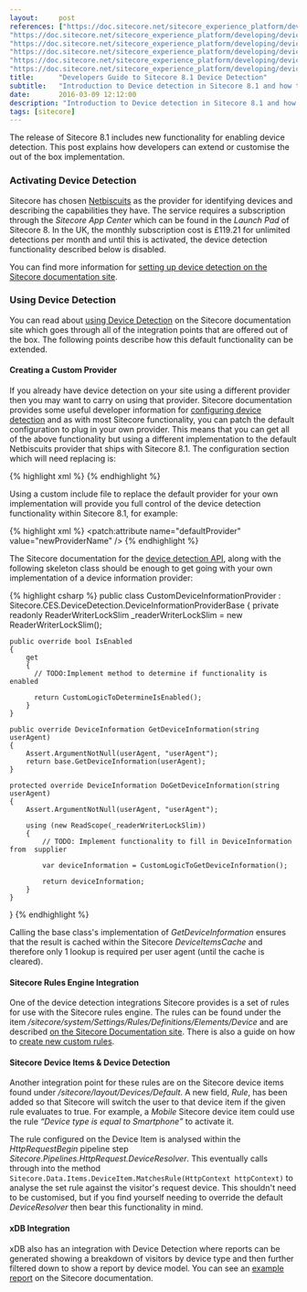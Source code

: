 ```yaml
---
layout:     post
references: ["https://doc.sitecore.net/sitecore_experience_platform/developing/device_detection/set_up_device_detection|Sitecore Documentation - Set up Device Detection",
"https://doc.sitecore.net/sitecore_experience_platform/developing/device_detection/rules_and_parameters_for_device_detection|Sitecore Documentation - Device Detection Rules",
"https://doc.sitecore.net/sitecore_experience_platform/developing/device_detection/configure_sitecore_device_detection|Sitecore Documentation - Configuring Device Detection",
"https://doc.sitecore.net/sitecore_experience_platform/developing/device_detection/create_custom_rules_for_sitecore_device_detection|Sitecore Documentation - Creating Custom Rules",
"https://doc.sitecore.net/sitecore_experience_platform/developing/device_detection/api_reference_for_the_device_detection_service|Sitecore Documentation - Device Detection API",
"https://doc.sitecore.net/sitecore_experience_platform/developing/device_detection/using_device_detection|Sitecore Documentation - Using Device Detection"]
title:      "Developers Guide to Sitecore 8.1 Device Detection"
subtitle:   "Introduction to Device detection in Sitecore 8.1 and how to extend it"
date:       2016-03-09 12:12:00
description: "Introduction to Device detection in Sitecore 8.1 and how to extend it"
tags: [sitecore]
---
```


<p>The release of Sitecore 8.1 includes new functionality for enabling device 
detection. This post explains how developers can extend or customise the out 
of the box implementation.</p>

<h3>Activating Device Detection</h3>
<p>Sitecore has chosen <a href="http://www.netbiscuits.com/device-detection/">Netbiscuits</a>
as the provider for identifying devices and describing the capabilities they have. The 
service requires a subscription through the <em>Sitecore App Center</em> which can be 
found in the <em>Launch Pad</em> of Sitecore 8. In the UK, the monthly subscription 
cost is £119.21 for unlimited detections per month and until this is activated, the device 
detection functionality described below is disabled.</p>

<p>You can find more information for <a href="https://doc.sitecore.net/sitecore_experience_platform/developing/device_detection/set_up_device_detection">
setting up device detection on the Sitecore documentation site</a>.</p>

<h3>Using Device Detection</h3>
<p>You can read about <a href="https://doc.sitecore.net/sitecore_experience_platform/developing/device_detection/using_device_detection">
using Device Detection</a> on the Sitecore documentation site which goes through 
all of the integration points that are offered out of the box. The following points 
describe how this default functionality can be extended.</p>

<h4>Creating a Custom Provider</h4>
<p>If you already have device detection on your site using a different provider then you may 
want to carry on using that provider. Sitecore documentation provides some useful developer information for 
<a href="https://doc.sitecore.net/sitecore_experience_platform/developing/device_detection/configure_sitecore_device_detection">
configuring device detection</a> and as with most Sitecore functionality, you can patch the default 
configuration to plug in your own provider. This means that you can get all of the above functionality
but using a different implementation to the default Netbiscuits provider that ships with Sitecore 8.1.
The configuration section which will need replacing is:</p>

{% highlight xml %}
<configuration>
  <sitecore>
    <deviceDetectionManager defaultProvider="netbiscuits" patch:source="Sitecore.CES.DeviceDetection.config">
      <providers>
        <clear/>
        <add name="netbiscuits" type="Sitecore.CES.DeviceDetection.Netbiscuits.DeviceInformationProviderNetbiscuits, Sitecore.CES.DeviceDetection"/>
      </providers>
    </deviceDetectionManager>
  </sitecore>
</configuration>
{% endhighlight %}

<p>Using a custom include file to replace the default provider for your own implementation will
provide you full control of the device detection functionality within Sitecore 8.1, for example:</p>

{% highlight xml %}
<configuration xmlns:patch="http://www.sitecore.net/xmlconfig/">
  <sitecore>
    <deviceDetectionManager defaultProvider="netbiscuits">
      <patch:attribute name="defaultProvider" value="newProviderName" />
      <providers>
        <add patch:instead="*[@name='netbiscuits']" name="newProviderName" type="YourNameSpace.CustomDeviceInformationProvider, YourAssembly" />
      </providers>
    </deviceDetectionManager>
  </sitecore>
</configuration>
{% endhighlight %}

<p>The Sitecore documentation for the <a href="https://doc.sitecore.net/sitecore_experience_platform/developing/device_detection/api_reference_for_the_device_detection_service">
device detection API</a>, along with the following skeleton class should be enough to get going with 
your own implementation of a device information provider:</p>

{% highlight csharp %}
public class CustomDeviceInformationProvider : Sitecore.CES.DeviceDetection.DeviceInformationProviderBase
{
    private readonly ReaderWriterLockSlim _readerWriterLockSlim = new ReaderWriterLockSlim();

    public override bool IsEnabled
    {
        get
        {
          // TODO:Implement method to determine if functionality is enabled
		
          return CustomLogicToDetermineIsEnabled();
        }
    }
	
    public override DeviceInformation GetDeviceInformation(string userAgent)
    {
        Assert.ArgumentNotNull(userAgent, "userAgent");
        return base.GetDeviceInformation(userAgent);
    }
    
    protected override DeviceInformation DoGetDeviceInformation(string userAgent)
    {
        Assert.ArgumentNotNull(userAgent, "userAgent");
        
        using (new ReadScope(_readerWriterLockSlim))
        {
            // TODO: Implement functionality to fill in DeviceInformation from  supplier
			
            var deviceInformation = CustomLogicToGetDeviceInformation();
            
            return deviceInformation;
        }
    }
}
{% endhighlight %}

<p>Calling the base class's implementation of <em>GetDeviceInformation</em> ensures that
the result is cached within the Sitecore <em>DeviceItemsCache</em> and therefore only 
1 lookup is required per user agent (until the cache is cleared).</p>

<h4>Sitecore Rules Engine Integration</h4>
<p>One of the device detection integrations Sitecore provides
is a set of rules for use with the Sitecore rules engine. The rules can be 
found under the item <em>/sitecore/system/Settings/Rules/Definitions/Elements/Device
</em> and are described <a href="https://doc.sitecore.net/sitecore_experience_platform/developing/device_detection/rules_and_parameters_for_device_detection">
on the Sitecore Documentation site</a>. There is also a guide on how to 
<a href="https://doc.sitecore.net/sitecore_experience_platform/developing/device_detection/create_custom_rules_for_sitecore_device_detection">
create new custom rules</a>.</p>

<h4>Sitecore Device Items & Device Detection</h4>
<p>Another integration point for these rules are on the Sitecore device items found under
<em>/sitecore/layout/Devices/Default</em>. A new field, <em>Rule</em>, has been
added so that Sitecore will switch the user to that device item if the given rule evaluates
to true. For example, a <em>Mobile</em> Sitecore device item could use the rule <em><q>Device
type is equal to Smartphone</q></em> to activate it.</p>

<p>The rule configured on the Device Item is analysed within the <em>HttpRequestBegin</em>
pipeline step <em>Sitecore.Pipelines.HttpRequest.DeviceResolver</em>. This eventually calls
through into the method <code>Sitecore.Data.Items.DeviceItem.MatchesRule(HttpContext httpContext)</code> 
to analyse the set rule against the visitor's request device. This shouldn't need to be
customised, but if you find yourself needing to override the default <em>DeviceResolver</em>
then bear this functionality in mind.</p>

<h4>xDB Integration</h4>
<p>xDB also has an integration with Device Detection where reports can be generated showing a
breakdown of visitors by device type and then further filtered down to show a report by 
device model. You can see an <a href="https://doc.sitecore.net/~/media/446AB72ED1504A38B133E8EBD43D41A1.ashx?la=en">
example report</a> on the Sitecore documentation.</p>